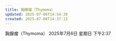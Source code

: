 ```yaml
---
title: 胸腺瘤（Thymoma）
updated: 2025-07-06T14:54:39
created: 2025-07-06T14:37:13
---
```


胸腺瘤（Thymoma）
2025年7月6日 星期日
下午2:37
# 

